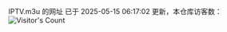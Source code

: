IPTV.m3u 的网址 已于 2025-05-15 06:17:02 更新，本仓库访客数：![Visitor's Count](https://profile-counter.glitch.me/hero1898_tv/count.svg)

